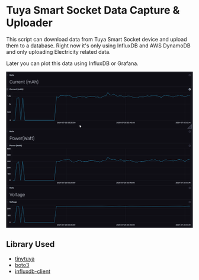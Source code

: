 # Tuya Smart Socket Data Capture & Uploader

This script can download data from Tuya Smart Socket device and upload them to a database. Right now it's only using InfluxDB and AWS DynamoDB and only uploading Electricity related data.

Later you can plot this data using InfluxDB or Grafana.

![energy usage graph](images/img1.png)

## Library Used

* [tinytuya](https://github.com/jasonacox/tinytuya)
* [boto3](https://github.com/boto/boto3)
* [influxdb-client](https://github.com/influxdata/influxdb-python)